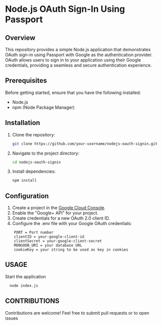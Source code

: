 # Node.js OAuth Sign-In Using Passport

## Overview

This repository provides a simple Node.js application that demonstrates OAuth sign-in using Passport with Google as the authentication provider. OAuth allows users to sign in to your application using their Google credentials, providing a seamless and secure authentication experience.

## Prerequisites

Before getting started, ensure that you have the following installed:

- Node.js
- npm (Node Package Manager)

## Installation

1. Clone the repository:

   ```bash
   git clone https://github.com/your-username/nodejs-oauth-signin.git
   
2. Navigate to the project directory:
   
   ```bash
   cd nodejs-oauth-signin

3. Install dependencies:
   
   ```bash
   npm install
   
## Configuration
1. Create a project in the [Google Cloud Console](https://console.cloud.google.com/).
2. Enable the "Google+ API" for your project.
3. Create credentials for a new OAuth 2.0 client ID.
4. Configure the .env file with your Google OAuth credentials:

```env
    PORT = Port number
    clientID = your-google-client-id
    clientSecret = your-google-client-secret
    MONGODB_URI = your database URL
    cookieKey = your string to be used as key in cookies
```

## USAGE
Start the application
```bash
  node index.js
```

## CONTRIBUTIONS
Contributions are welcome! Feel free to submit pull requests or to open issues
